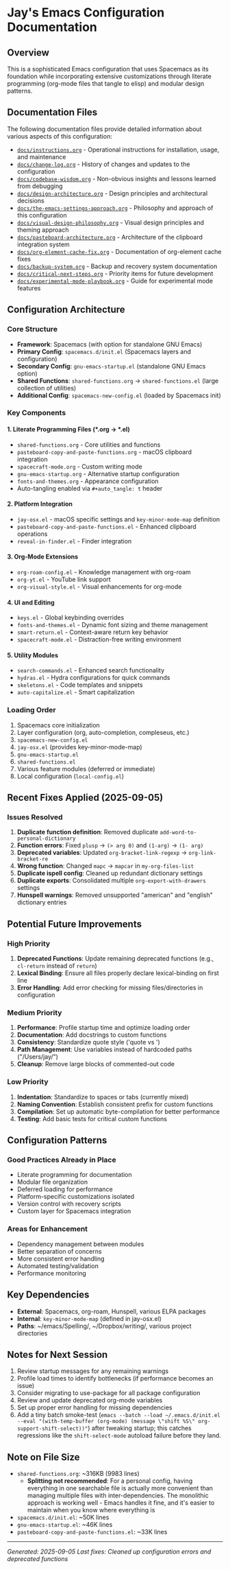 # Jay's Emacs Configuration Documentation

## Overview
This is a sophisticated Emacs configuration that uses Spacemacs as its foundation while incorporating extensive customizations through literate programming (org-mode files that tangle to elisp) and modular design patterns.

## Documentation Files

The following documentation files provide detailed information about various aspects of this configuration:

- [`docs/instructions.org`](docs/instructions.org) - Operational instructions for installation, usage, and maintenance
- [`docs/change-log.org`](docs/change-log.org) - History of changes and updates to the configuration
- [`docs/codebase-wisdom.org`](docs/codebase-wisdom.org) - Non-obvious insights and lessons learned from debugging
- [`docs/design-architecture.org`](docs/design-architecture.org) - Design principles and architectural decisions
- [`docs/the-emacs-settings-approach.org`](docs/the-emacs-settings-approach.org) - Philosophy and approach of this configuration
- [`docs/visual-design-philosophy.org`](docs/visual-design-philosophy.org) - Visual design principles and theming approach
- [`docs/pasteboard-architecture.org`](docs/pasteboard-architecture.org) - Architecture of the clipboard integration system
- [`docs/org-element-cache-fix.org`](docs/org-element-cache-fix.org) - Documentation of org-element cache fixes
- [`docs/backup-system.org`](docs/backup-system.org) - Backup and recovery system documentation
- [`docs/critical-next-steps.org`](docs/critical-next-steps.org) - Priority items for future development
- [`docs/experimental-mode-playbook.org`](docs/experimental-mode-playbook.org) - Guide for experimental mode features

## Configuration Architecture

### Core Structure
- **Framework**: Spacemacs (with option for standalone GNU Emacs)
- **Primary Config**: `spacemacs.d/init.el` (Spacemacs layers and configuration)
- **Secondary Config**: `gnu-emacs-startup.el` (standalone GNU Emacs option)
- **Shared Functions**: `shared-functions.org` → `shared-functions.el` (large collection of utilities)
- **Additional Config**: `spacemacs-new-config.el` (loaded by Spacemacs init)

### Key Components

#### 1. Literate Programming Files (*.org → *.el)
- `shared-functions.org` - Core utilities and functions
- `pasteboard-copy-and-paste-functions.org` - macOS clipboard integration
- `spacecraft-mode.org` - Custom writing mode
- `gnu-emacs-startup.org` - Alternative startup configuration
- `fonts-and-themes.org` - Appearance configuration
- Auto-tangling enabled via `#+auto_tangle: t` header

#### 2. Platform Integration
- `jay-osx.el` - macOS specific settings and `key-minor-mode-map` definition
- `pasteboard-copy-and-paste-functions.el` - Enhanced clipboard operations
- `reveal-in-finder.el` - Finder integration

#### 3. Org-Mode Extensions
- `org-roam-config.el` - Knowledge management with org-roam
- `org-yt.el` - YouTube link support
- `org-visual-style.el` - Visual enhancements for org-mode

#### 4. UI and Editing
- `keys.el` - Global keybinding overrides
- `fonts-and-themes.el` - Dynamic font sizing and theme management
- `smart-return.el` - Context-aware return key behavior
- `spacecraft-mode.el` - Distraction-free writing environment

#### 5. Utility Modules
- `search-commands.el` - Enhanced search functionality
- `hydras.el` - Hydra configurations for quick commands
- `skeletons.el` - Code templates and snippets
- `auto-capitalize.el` - Smart capitalization

### Loading Order
1. Spacemacs core initialization
2. Layer configuration (org, auto-completion, compleseus, etc.)
3. `spacemacs-new-config.el`
4. `jay-osx.el` (provides key-minor-mode-map)
5. `gnu-emacs-startup.el`
6. `shared-functions.el`
7. Various feature modules (deferred or immediate)
8. Local configuration (`local-config.el`)

## Recent Fixes Applied (2025-09-05)

### Issues Resolved
1. **Duplicate function definition**: Removed duplicate `add-word-to-personal-dictionary`
2. **Function errors**: Fixed `plusp` → `(> arg 0)` and `(1-arg)` → `(1- arg)`
3. **Deprecated variables**: Updated `org-bracket-link-regexp` → `org-link-bracket-re`
4. **Wrong function**: Changed `mapc` → `mapcar` in `my-org-files-list`
5. **Duplicate ispell config**: Cleaned up redundant dictionary settings
6. **Duplicate exports**: Consolidated multiple `org-export-with-drawers` settings
7. **Hunspell warnings**: Removed unsupported "american" and "english" dictionary entries

## Potential Future Improvements

### High Priority
1. **Deprecated Functions**: Update remaining deprecated functions (e.g., `cl-return` instead of `return`)
2. **Lexical Binding**: Ensure all files properly declare lexical-binding on first line
3. **Error Handling**: Add error checking for missing files/directories in configuration

### Medium Priority
1. **Performance**: Profile startup time and optimize loading order
2. **Documentation**: Add docstrings to custom functions
3. **Consistency**: Standardize quote style ('quote vs ')
4. **Path Management**: Use variables instead of hardcoded paths ("/Users/jay/")
5. **Cleanup**: Remove large blocks of commented-out code

### Low Priority
1. **Indentation**: Standardize to spaces or tabs (currently mixed)
2. **Naming Convention**: Establish consistent prefix for custom functions
3. **Compilation**: Set up automatic byte-compilation for better performance
4. **Testing**: Add basic tests for critical custom functions

## Configuration Patterns

### Good Practices Already in Place
- Literate programming for documentation
- Modular file organization
- Deferred loading for performance
- Platform-specific customizations isolated
- Version control with recovery scripts
- Custom layer for Spacemacs integration

### Areas for Enhancement
- Dependency management between modules
- Better separation of concerns
- More consistent error handling
- Automated testing/validation
- Performance monitoring

## Key Dependencies
- **External**: Spacemacs, org-roam, Hunspell, various ELPA packages
- **Internal**: `key-minor-mode-map` (defined in jay-osx.el)
- **Paths**: ~/emacs/Spelling/, ~/Dropbox/writing/, various project directories

## Notes for Next Session
1. Review startup messages for any remaining warnings
2. Profile load times to identify bottlenecks (if performance becomes an issue)
3. Consider migrating to use-package for all package configuration
4. Review and update deprecated org-mode variables
5. Set up proper error handling for missing dependencies
6. Add a tiny batch smoke-test (`emacs --batch --load ~/.emacs.d/init.el --eval "(with-temp-buffer (org-mode) (message \"shift %S\" org-support-shift-select))"`) after tweaking startup; this catches regressions like the `shift-select-mode` autoload failure before they land.

## Note on File Size
- `shared-functions.org`: ~316KB (9983 lines) 
  - **Splitting not recommended**: For a personal config, having everything in one searchable file is actually more convenient than managing multiple files with inter-dependencies. The monolithic approach is working well - Emacs handles it fine, and it's easier to maintain when you know where everything is
- `spacemacs.d/init.el`: ~50K lines
- `gnu-emacs-startup.el`: ~46K lines  
- `pasteboard-copy-and-paste-functions.el`: ~33K lines

---
*Generated: 2025-09-05*
*Last fixes: Cleaned up configuration errors and deprecated functions*
